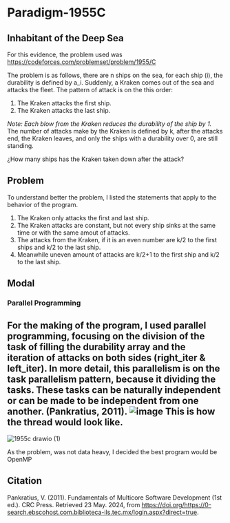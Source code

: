 # Paradigm-1955C

## Inhabitant of the Deep Sea
For this evidence, the problem used was 
https://codeforces.com/problemset/problem/1955/C

The problem is as follows, there are n ships on the sea, for each ship (i), the durability is defined by a_i. Suddenly, a Kraken comes out of the sea and attacks the fleet. The pattern of attack is on the this order:
1. The Kraken attacks the first ship.
2. The Kraken attacks the last ship.

*Note: Each blow from the Kraken reduces the durability of the ship by 1.*
The number of attacks make by the Kraken is defined by k, after the attacks end, the Kraken leaves, and only the ships with a durability over 0, are still standing.

¿How many ships has the Kraken taken down after the attack?

## Problem
To understand better the problem, I listed the statements that apply to the behavior of the program.
1. The Kraken only attacks the first and last ship.
2. The Kraken attacks are constant, but not every ship sinks at the same time or with the same amout of attacks.
3. The attacks from the Kraken, if it is an even number are k/2 to the first ships and k/2 to the last ship.
4. Meanwhile uneven amount of attacks are k/2+1 to the first ship and k/2 to the last ship.

## Modal
### Parallel Programming

For the making of the program, I used parallel programming, focusing on the division of the task of filling the durability array and the iteration of attacks on both sides (right_iter & left_iter). In more detail, this parallelism is on the task parallelism pattern, because it dividing the tasks. These tasks can be naturally independent or can be made to be independent from one another. (Pankratius, 2011).
![image](https://github.com/A01705840/Paradigm-1955C/assets/111139686/bcf2ea17-9c87-4f0d-bf99-838e6dfe9b61)
This is how the thread would look like.
----------------------
![1955c drawio (1)](https://github.com/A01705840/Paradigm-1955C/assets/111139686/fe8e569f-e212-43b6-918a-04f7d2b751c5)

As the problem, was not data heavy, I decided the best program would be OpenMP

## Citation
Pankratius, V. (2011). Fundamentals of Multicore Software Development (1st ed.). CRC Press. Retrieved 23 May. 2024, from https://doi.org/https://0-search.ebscohost.com.biblioteca-ils.tec.mx/login.aspx?direct=true.

